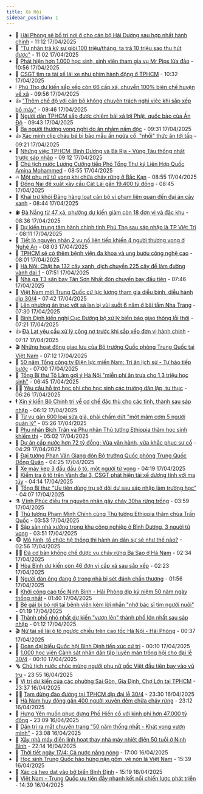 ```yaml
---
title: Xã Hội
sidebar_position: 1
---
```


<!-- dantri-xa-hoi:START -->
- 🫣 [Hải Phòng sẽ bố trí nơi ở cho cán bộ Hải Dương sau hợp nhất hành chính](https://dantri.com.vn/xa-hoi/hai-phong-se-bo-tri-noi-o-cho-can-bo-hai-duong-sau-hop-nhat-hanh-chinh-20250417175728937.htm) - 11:12 17/04/2025
- 💼 [&quot;Tư nhân trả kỹ sư giỏi 100 triệu/tháng, ta trả 10 triệu sao thu hút được&quot;](https://dantri.com.vn/xa-hoi/tu-nhan-tra-ky-su-gioi-100-trieuthang-ta-tra-10-trieu-sao-thu-hut-duoc-20250417175657791.htm) - 11:02 17/04/2025
- 🎊 [Phát hiện hơn 1.000 học sinh, sinh viên tham gia vụ Mr Pips lừa đảo](https://dantri.com.vn/xa-hoi/phat-hien-hon-1000-hoc-sinh-sinh-vien-tham-gia-vu-mr-pips-lua-dao-20250417174954580.htm) - 10:56 17/04/2025
- 🙉 [CSGT tìm ra tài xế lái xe như phim hành động ở TPHCM](https://dantri.com.vn/xa-hoi/csgt-tim-ra-tai-xe-lai-xe-nhu-phim-hanh-dong-o-tphcm-20250417170352377.htm) - 10:32 17/04/2025
- 🕯 [Phú Thọ dự kiến sắp xếp còn 66 cấp xã, chuyển 100% biên chế huyện về xã](https://dantri.com.vn/xa-hoi/phu-tho-du-kien-sap-xep-con-66-cap-xa-chuyen-100-bien-che-huyen-ve-xa-20250417152945007.htm) - 09:56 17/04/2025
- 👍 [&quot;Thêm chế độ với cán bộ không chuyên trách nghỉ việc khi sắp xếp bộ máy&quot;](https://dantri.com.vn/noi-vu/them-che-do-voi-can-bo-khong-chuyen-trach-nghi-viec-khi-sap-xep-bo-may-20250417162446427.htm) - 09:46 17/04/2025
- 🤖 [Người dân TPHCM sắp được chiêm bái xá lợi Phật, quốc bảo của Ấn Độ](https://dantri.com.vn/xa-hoi/nguoi-dan-tphcm-sap-duoc-chiem-bai-xa-loi-phat-quoc-bao-cua-an-do-20250417162250720.htm) - 09:43 17/04/2025
- 🙉 [Ba người thương vong nghi do ăn nhầm nấm độc](https://dantri.com.vn/xa-hoi/ba-nguoi-thuong-vong-nghi-do-an-nham-nam-doc-20250417155225395.htm) - 09:31 17/04/2025
- 👍 [Xác minh clip cháu bé bị bảo mẫu ấn ngửa cổ, &quot;nhồi&quot; thức ăn tới tấp](https://dantri.com.vn/xa-hoi/xac-minh-clip-chau-be-bi-bao-mau-an-ngua-co-nhoi-thuc-an-toi-tap-20250417153003552.htm) - 09:21 17/04/2025
- 🗽 [Những việc TPHCM, Bình Dương và Bà Rịa - Vũng Tàu thống nhất trước sáp nhập](https://dantri.com.vn/xa-hoi/nhung-viec-tphcm-binh-duong-va-ba-ria-vung-tau-thong-nhat-truoc-sap-nhap-20250416204800877.htm) - 09:12 17/04/2025
- 🗽 [Chủ tịch nước Lương Cường tiếp Phó Tổng Thư ký Liên Hợp Quốc Amina Mohammed](https://dantri.com.vn/xa-hoi/chu-tich-nuoc-luong-cuong-tiep-pho-tong-thu-ky-lien-hop-quoc-amina-mohammed-20250417150939165.htm) - 08:55 17/04/2025
- 🔥 [Một phụ nữ tử vong khi chữa cháy rừng ở Bắc Kạn](https://dantri.com.vn/xa-hoi/mot-phu-nu-tu-vong-khi-chua-chay-rung-o-bac-kan-20250417152053753.htm) - 08:55 17/04/2025
- 🦒 [Đồng Nai đề xuất xây cầu Cát Lái gần 19.400 tỷ đồng](https://dantri.com.vn/xa-hoi/dong-nai-de-xuat-xay-cau-cat-lai-gan-19400-ty-dong-20250417152653286.htm) - 08:45 17/04/2025
- 🧐 [Khai trừ khỏi Đảng hàng loạt cán bộ vi phạm liên quan đến đại án cây xanh](https://dantri.com.vn/xa-hoi/khai-tru-khoi-dang-hang-loat-can-bo-vi-pham-lien-quan-den-dai-an-cay-xanh-20250417142846708.htm) - 08:44 17/04/2025
- ⛽️ [Đà Nẵng từ 47 xã, phường dự kiến giảm còn 18 đơn vị và đặc khu](https://dantri.com.vn/xa-hoi/da-nang-tu-47-xa-phuong-du-kien-giam-con-18-don-vi-va-dac-khu-20250417145309598.htm) - 08:36 17/04/2025
- 🚀 [Dự kiến trung tâm hành chính tỉnh Phú Thọ sau sáp nhập là TP Việt Trì](https://dantri.com.vn/xa-hoi/du-kien-trung-tam-hanh-chinh-tinh-phu-tho-sau-sap-nhap-la-tp-viet-tri-20250417150550799.htm) - 08:11 17/04/2025
- 🦒 [Tiết lộ nguyên nhân 2 vụ nổ liên tiếp khiến 4 người thương vong ở Nghệ An](https://dantri.com.vn/xa-hoi/tiet-lo-nguyen-nhan-2-vu-no-lien-tiep-khien-4-nguoi-thuong-vong-o-nghe-an-20250417144610909.htm) - 08:03 17/04/2025
- 🦅 [TPHCM sẽ có thêm bệnh viện đa khoa và ung bướu công nghệ cao](https://dantri.com.vn/xa-hoi/tphcm-se-co-them-benh-vien-da-khoa-va-ung-buou-cong-nghe-cao-20250417145654173.htm) - 08:01 17/04/2025
- 🚀 [Hà Nội: Chặt hạ 132 cây xanh, dịch chuyển 225 cây để làm đường vành đai 1](https://dantri.com.vn/xa-hoi/ha-noi-chat-ha-132-cay-xanh-dich-chuyen-225-cay-de-lam-duong-vanh-dai-1-20250417143701717.htm) - 07:51 17/04/2025
- 🦅 [Nhà ga T3 sân bay Tân Sơn Nhất đón chuyến bay đầu tiên](https://dantri.com.vn/xa-hoi/nha-ga-t3-san-bay-tan-son-nhat-don-chuyen-bay-dau-tien-20250417125653279.htm) - 07:46 17/04/2025
- 🤠 [Việt Nam mời Trung Quốc cử lực lượng tham gia diễu binh, diễu hành dịp 30/4](https://dantri.com.vn/xa-hoi/viet-nam-moi-trung-quoc-cu-luc-luong-tham-gia-dieu-binh-dieu-hanh-dip-304-20250417142946047.htm) - 07:42 17/04/2025
- 💄 [Lên phương án trục vớt sà lan bị vùi suốt 6 năm ở bãi tắm Nha Trang](https://dantri.com.vn/xa-hoi/len-phuong-an-truc-vot-sa-lan-bi-vui-suot-6-nam-o-bai-tam-nha-trang-20250417141317256.htm) - 07:30 17/04/2025
- 🥷 [Bình Định kiến nghị Cục Đường bộ xử lý biển báo giao thông lỗi thời](https://dantri.com.vn/xa-hoi/binh-dinh-kien-nghi-cuc-duong-bo-xu-ly-bien-bao-giao-thong-loi-thoi-20250417133113940.htm) - 07:21 17/04/2025
- 👍 [Đà Lạt yêu cầu xử lý công nợ trước khi sắp xếp đơn vị hành chính](https://dantri.com.vn/xa-hoi/da-lat-yeu-cau-xu-ly-cong-no-truoc-khi-sap-xep-don-vi-hanh-chinh-20250417134550557.htm) - 07:17 17/04/2025
- 🎬 [Những hoạt động giao lưu của Bộ trưởng Quốc phòng Trung Quốc tại Việt Nam](https://dantri.com.vn/xa-hoi/nhung-hoat-dong-giao-luu-cua-bo-truong-quoc-phong-trung-quoc-tai-viet-nam-20250417135015683.htm) - 07:12 17/04/2025
- 🦒 [50 năm Tổng công ty Điện lực miền Nam: Tri ân lịch sử - Tự hào tiếp bước](https://dantri.com.vn/xa-hoi/50-nam-tong-cong-ty-dien-luc-mien-nam-tri-an-lich-su-tu-hao-tiep-buoc-20250417104439494.htm) - 07:00 17/04/2025
- 🌊 [Tổng Bí thư Tô Lâm gợi ý Hà Nội &quot;miễn phí ăn trưa cho 1,3 triệu học sinh&quot;](https://dantri.com.vn/xa-hoi/tong-bi-thu-to-lam-goi-y-ha-noi-mien-phi-an-trua-cho-13-trieu-hoc-sinh-20250417134057026.htm) - 06:45 17/04/2025
- 🧑‍💻 [Yêu cầu hỗ trợ học phí cho học sinh các trường dân lập, tư thục](https://dantri.com.vn/xa-hoi/yeu-cau-ho-tro-hoc-phi-cho-hoc-sinh-cac-truong-dan-lap-tu-thuc-20250417130545743.htm) - 06:26 17/04/2025
- 🕴 [Xin ý kiến Bộ Chính trị về cơ chế đặc thù cho các tỉnh, thành sau sáp nhập](https://dantri.com.vn/xa-hoi/xin-y-kien-bo-chinh-tri-ve-co-che-dac-thu-cho-cac-tinh-thanh-sau-sap-nhap-20250417124838597.htm) - 06:12 17/04/2025
- 🤔 [Từ vụ gần 600 loại sữa giả, phải chấm dứt &quot;một mâm cơm 5 người quản lý&quot;](https://dantri.com.vn/xa-hoi/tu-vu-gan-600-loai-sua-gia-phai-cham-dut-mot-mam-com-5-nguoi-quan-ly-20250417121946653.htm) - 05:26 17/04/2025
- 💄 [Phu nhân Bích Trân và Phu nhân Thủ tướng Ethiopia thăm học sinh khiếm thị](https://dantri.com.vn/xa-hoi/phu-nhan-bich-tran-va-phu-nhan-thu-tuong-ethiopia-tham-hoc-sinh-khiem-thi-20250417114039738.htm) - 05:02 17/04/2025
- 🧠 [Dự án cấp nước hơn 72 tỷ đồng: Vừa vận hành, vừa khắc phục sự cố](https://dantri.com.vn/xa-hoi/du-an-cap-nuoc-hon-72-ty-dong-vua-van-hanh-vua-khac-phuc-su-co-20250417103105968.htm) - 04:29 17/04/2025
- 🦣 [Đại tướng Phan Văn Giang đón Bộ trưởng Quốc phòng Trung Quốc Đổng Quân](https://dantri.com.vn/xa-hoi/dai-tuong-phan-van-giang-don-bo-truong-quoc-phong-trung-quoc-dong-quan-20250417103807751.htm) - 04:25 17/04/2025
- 💫 [Xe máy kẹp 3 đấu đầu ô tô, một người tử vong](https://dantri.com.vn/xa-hoi/xe-may-kep-3-dau-dau-o-to-mot-nguoi-tu-vong-20250417110222981.htm) - 04:19 17/04/2025
- 🚀 [Kiểm tra ô tô trên Vành đai 3, CSGT phát hiện tài xế dương tính với ma túy](https://dantri.com.vn/xa-hoi/kiem-tra-o-to-tren-vanh-dai-3-csgt-phat-hien-tai-xe-duong-tinh-voi-ma-tuy-20250417104931919.htm) - 04:14 17/04/2025
- 🤔 [Tổng Bí thư: &quot;Ưu tiên dùng trụ sở dôi dư sau sáp nhập làm trường học&quot;](https://dantri.com.vn/xa-hoi/tong-bi-thu-uu-tien-dung-tru-so-doi-du-sau-sap-nhap-lam-truong-hoc-20250417073257179.htm) - 04:07 17/04/2025
- ⚗️ [Vĩnh Phúc điều tra nguyên nhân gây cháy 30ha rừng trồng](https://dantri.com.vn/xa-hoi/vinh-phuc-dieu-tra-nguyen-nhan-gay-chay-30ha-rung-trong-20250417100635908.htm) - 03:59 17/04/2025
- 🫶 [Thủ tướng Phạm Minh Chính cùng Thủ tướng Ethiopia thăm chùa Trấn Quốc](https://dantri.com.vn/xa-hoi/thu-tuong-pham-minh-chinh-cung-thu-tuong-ethiopia-tham-chua-tran-quoc-20250417104142757.htm) - 03:53 17/04/2025
- 🌮 [Sập sàn nhà xưởng trong khu công nghiệp ở Bình Dương, 3 người tử vong](https://dantri.com.vn/xa-hoi/sap-san-nha-xuong-trong-khu-cong-nghiep-o-binh-duong-3-nguoi-tu-vong-20250417102542263.htm) - 03:51 17/04/2025
- 🐵 [Mô hình, tổ chức hệ thống thi hành án dân sự sẽ như thế nào?](https://dantri.com.vn/xa-hoi/mo-hinh-to-chuc-he-thong-thi-hanh-an-dan-su-se-nhu-the-nao-20250417093321370.htm) - 02:56 17/04/2025
- 🧑‍🏫 [Đã cơ bản khống chế được vụ cháy rừng Ba Sao ở Hà Nam](https://dantri.com.vn/xa-hoi/da-co-ban-khong-che-duoc-vu-chay-rung-ba-sao-o-ha-nam-20250417092306251.htm) - 02:34 17/04/2025
- 💫 [Hòa Bình dự kiến còn 46 đơn vị cấp xã sau sắp xếp](https://dantri.com.vn/xa-hoi/hoa-binh-du-kien-con-46-don-vi-cap-xa-sau-sap-xep-20250417090246930.htm) - 02:23 17/04/2025
- 🦩 [Người đàn ông đang ở trong nhà bị sét đánh chấn thương](https://dantri.com.vn/xa-hoi/nguoi-dan-ong-dang-o-trong-nha-bi-set-danh-chan-thuong-20250417083727661.htm) - 01:56 17/04/2025
- 🦄 [Khởi công cao tốc Ninh Bình - Hải Phòng dịp kỷ niệm 50 năm ngày thống nhất](https://dantri.com.vn/xa-hoi/khoi-cong-cao-toc-ninh-binh-hai-phong-dip-ky-niem-50-nam-ngay-thong-nhat-20250417081422845.htm) - 01:40 17/04/2025
- 💂 [Bé gái bị bỏ rơi tại bệnh viện kèm lời nhắn &quot;nhờ bác sĩ tìm người nuôi&quot;](https://dantri.com.vn/xa-hoi/be-gai-bi-bo-roi-tai-benh-vien-kem-loi-nhan-nho-bac-si-tim-nguoi-nuoi-20250417075508633.htm) - 01:19 17/04/2025
- 💄 [Thành phố nhỏ nhất dự kiến &quot;vươn lên&quot; thành phố lớn nhất sau sáp nhập](https://dantri.com.vn/xa-hoi/thanh-pho-nho-nhat-du-kien-vuon-len-thanh-pho-lon-nhat-sau-sap-nhap-20250416182348968.htm) - 01:12 17/04/2025
- 🎬 [Nữ tài xế lái ô tô ngược chiều trên cao tốc Hà Nội - Hải Phòng](https://dantri.com.vn/xa-hoi/nu-tai-xe-lai-o-to-nguoc-chieu-tren-cao-toc-ha-noi-hai-phong-20250417071827730.htm) - 00:37 17/04/2025
- 👀 [Đoàn đại biểu Quốc hội Bình Định tiếp xúc cử tri](https://dantri.com.vn/xa-hoi/doan-dai-bieu-quoc-hoi-binh-dinh-tiep-xuc-cu-tri-20250417064521610.htm) - 00:10 17/04/2025
- 💃 [1.000 học viên Cảnh sát nhân dân tập luyện màn trống hội cho đại lễ 30/4](https://dantri.com.vn/xa-hoi/1000-hoc-vien-canh-sat-nhan-dan-tap-luyen-man-trong-hoi-cho-dai-le-304-20250417012544527.htm) - 00:10 17/04/2025
- 🪜 [Chủ tịch nước chúc mừng người phụ nữ gốc Việt đầu tiên bay vào vũ trụ](https://dantri.com.vn/xa-hoi/chu-tich-nuoc-chuc-mung-nguoi-phu-nu-goc-viet-dau-tien-bay-vao-vu-tru-20250417064327008.htm) - 23:55 16/04/2025
- 📝 [Vị trí dự kiến của các phường Sài Gòn, Gia Định, Chợ Lớn tại TPHCM](https://dantri.com.vn/noi-vu/vi-tri-du-kien-cua-cac-phuong-sai-gon-gia-dinh-cho-lon-tai-tphcm-20250416175124758.htm) - 23:37 16/04/2025
- 🧑‍💻 [Tạm dừng đào đường tại TPHCM dịp đại lễ 30/4](https://dantri.com.vn/xa-hoi/tam-dung-dao-duong-tai-tphcm-dip-dai-le-304-20250416214640968.htm) - 23:30 16/04/2025
- 👺 [Hà Nam huy động gần 400 người xuyên đêm chữa cháy rừng](https://dantri.com.vn/xa-hoi/ha-nam-huy-dong-gan-400-nguoi-xuyen-dem-chua-chay-rung-20250416231032579.htm) - 23:12 16/04/2025
- 🌮 [Hưng Yên muốn phục dựng Phố Hiến cổ với kinh phí hơn 47.000 tỷ đồng](https://dantri.com.vn/xa-hoi/hung-yen-muon-phuc-dung-pho-hien-co-voi-kinh-phi-hon-47000-ty-dong-20250416204917530.htm) - 23:09 16/04/2025
- 🤭 [Dân trí ra mắt chuyên trang &quot;50 năm thống nhất - Khát vọng vươn mình&quot;](https://dantri.com.vn/xa-hoi/dan-tri-ra-mat-chuyen-trang-50-nam-thong-nhat-khat-vong-vuon-minh-20250415223736741.htm) - 23:08 16/04/2025
- 💪 [Xây nhà máy điện linh hoạt thay nhà máy nhiệt điện 50 tuổi ở Ninh Bình](https://dantri.com.vn/xa-hoi/xay-nha-may-dien-linh-hoat-thay-nha-may-nhiet-dien-50-tuoi-o-ninh-binh-20250416191945344.htm) - 22:14 16/04/2025
- 🧰 [Thời tiết ngày 17/4: Cả nước nắng nóng](https://dantri.com.vn/xa-hoi/thoi-tiet-ngay-174-ca-nuoc-nang-nong-20250416221626772.htm) - 17:00 16/04/2025
- 🤡 [Học sinh Trung Quốc hào hứng nặn gốm, vẽ nón lá Việt Nam](https://dantri.com.vn/xa-hoi/hoc-sinh-trung-quoc-hao-hung-nan-gom-ve-non-la-viet-nam-20250416183624460.htm) - 15:39 16/04/2025
- 🦆 [Xác cá heo dạt vào bờ biển Bình Định](https://dantri.com.vn/xa-hoi/xac-ca-heo-dat-vao-bo-bien-binh-dinh-20250416212746503.htm) - 15:19 16/04/2025
- 🦍 [Việt Nam - Trung Quốc ưu tiên đẩy nhanh kết nối chiến lược phát triển](https://dantri.com.vn/xa-hoi/viet-nam-trung-quoc-uu-tien-day-nhanh-ket-noi-chien-luoc-phat-trien-20250416212349838.htm) - 14:39 16/04/2025<!-- dantri-xa-hoi:END -->
